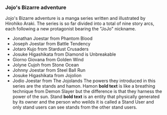 ### Jojo's Bizarre adventure
 Jojo's Bizarre adventure is a manga series written and illustrated by Hirohiko Araki. The series is so far divided into a total of nine story arcs, each following a new protagonist bearing the "JoJo" nickname. 
 - Jonathan Joestar from Phantom Blood 
 - Joseph Joestar from Battle Tendency
 - Jotaro Kujo from Stardust Crusaders
 - Josuke Higashikata from Diamond is Unbreakable
 - Giorno Giovana from Golden Wind
 - Jolyne Cujoh from Stone Ocean
 - Johnny Joestar from Steel Ball Run
 - Josuke Higashikata from Jojolion
 - Jodio Joestar from The Jojolands
The powers they introduced in this series are the stands and hamon. Hamon **bold text** is like a breathing technique from Demon Slayer but the difference is that they harness the power of the sun. Stand **bold text** is an entity that physically generated by its owner and the person who weilds it is called a Stand User and only stand users can see stands from the other stand users.
 
